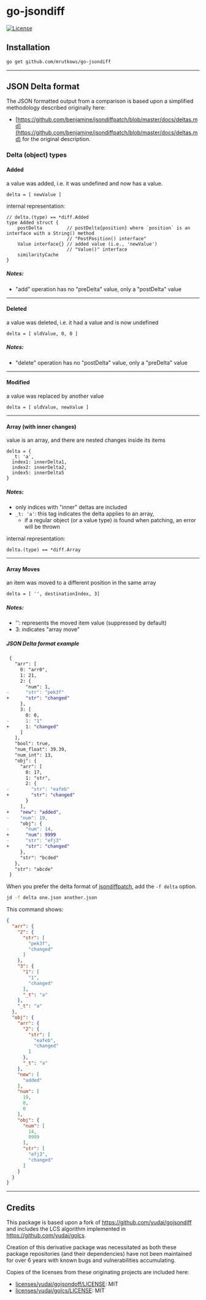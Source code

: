 # go-jsondiff

[![License](https://img.shields.io/badge/License-Apache_2.0-blue.svg)](https://opensource.org/licenses/Apache-2.0)

## Installation

```sh
go get github.com/mrutkows/go-jsondiff
```

---

## JSON Delta format

The JSON formatted output from a comparison is based upon a simplified methodology described originally here:

- [https://github.com/benjamine/jsondiffpatch/blob/master/docs/deltas.md](https://github.com/benjamine/jsondiffpatch/blob/master/docs/deltas.md) for the original description.

### Delta (object) types

#### Added

a value was added, i.e. it was undefined and now has a value.

```
delta = [ newValue ]
```

internal representation:

```golang
// delta.(type) == *diff.Added
type Added struct {
	postDelta         // postDelta{position} where `position` is an interface with a String() method
                      // "PostPosition() interface"
	Value interface{} // added value (i.e., 'newValue')
	                  // "Value()" interface
	similarityCache
}

```

##### Notes:

- "add" operation has no "preDelta" value, only a "postDelta" value

---

#### Deleted

a value was deleted, i.e. it had a value and is now undefined

```
delta = [ oldValue, 0, 0 ]
```

##### Notes:

- "delete" operation has no "postDelta" value, only a "preDelta" value

---

#### Modified

a value was replaced by another value

```
delta = [ oldValue, newValue ]
```

---

#### Array (with inner changes)

value is an array, and there are nested changes inside its items

```
delta = {
  _t: 'a',
  index1: innerDelta1,
  index2: innerDelta2,
  index5: innerDelta5
}
```

##### Notes:

- only indices with "inner" deltas are included
- `_t: 'a'`: this tag indicates the delta applies to an array,
	- if a regular object (or a value type) is found when patching, an error will be thrown

internal representation:

```golang
delta.(type) == *diff.Array
```

---

#### Array Moves

an item was moved to a different position in the same array

```
delta = [ '', destinationIndex, 3]
```

##### Notes:

- '': represents the moved item value (suppressed by default)
- 3: indicates "array move"


##### JSON Delta format example

```diff
 {
   "arr": [
     0: "arr0",
     1: 21,
     2: {
       "num": 1,
-      "str": "pek3f"
+      "str": "changed"
     },
     3: [
       0: 0,
-      1: "1"
+      1: "changed"
     ]
   ],
   "bool": true,
   "num_float": 39.39,
   "num_int": 13,
   "obj": {
     "arr": [
       0: 17,
       1: "str",
       2: {
-        "str": "eafeb"
+        "str": "changed"
       }
     ],
+    "new": "added",
-    "num": 19,
     "obj": {
-      "num": 14,
+      "num": 9999
-      "str": "efj3"
+      "str": "changed"
     },
     "str": "bcded"
   },
   "str": "abcde"
 }
```

When you prefer the delta format of [jsondiffpatch](https://github.com/benjamine/jsondiffpatch), add the `-f delta` option.

```sh
jd -f delta one.json another.json
```

This command shows:

```json
{
  "arr": {
    "2": {
      "str": [
        "pek3f",
        "changed"
      ]
    },
    "3": {
      "1": [
        "1",
        "changed"
      ],
      "_t": "a"
    },
    "_t": "a"
  },
  "obj": {
    "arr": {
      "2": {
        "str": [
          "eafeb",
          "changed"
        ]
      },
      "_t": "a"
    },
    "new": [
      "added"
    ],
    "num": [
      19,
      0,
      0
    ],
    "obj": {
      "num": [
        14,
        9999
      ],
      "str": [
        "efj3",
        "changed"
      ]
    }
  }
}
```

---

## Credits

This package is based upon a fork of https://github.com/yudai/gojsondiff and includes the LCS algorithm implemented in https://github.com/yudai/golcs.

Creation of this derivative package was necessitated as both these package repositories (and their dependencies) have not been maintained for over 6 years with known bugs and vulnerabilities accumulating.

Copies of the licenses from these originating projects are included here:

- [licenses/yudai/gojsondoff/LICENSE](licenses/yudai/gojsondiff/LICENSE): MIT
- [licenses/yudai/golcs/LICENSE](licenses/yudai/golcs/LICENSE): MIT
